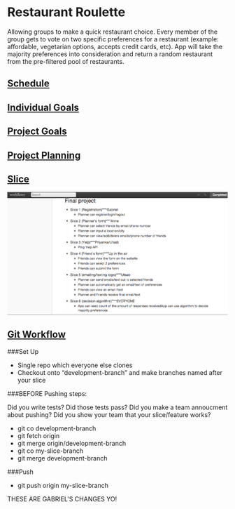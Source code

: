 # Restaurant Roulette
Allowing groups to make a quick restaurant choice. Every member of the group gets to vote on two specific preferences for a restaurant (example: affordable, vegetarian options, accepts credit cards, etc). App will take the majority preferences into consideration and return a random restaurant from the pre-filtered pool of restaurants.

## [Schedule](./project_guide/schedule.md)

## [Individual Goals](./project_guide/individual_goals.md)

## [Project Goals](./project_guide/project_mvp_nth.md)

## [Project Planning](./project_guide/planning.md)

## [Slice](https://workflowy.com/s/rtvlppbKxh)
![Slice](./project_guide/imgs/slice_assignment.png)

## [Git Workflow](https://gist.github.com/mikelikesbikes/ccbf4c7fd90e647138c6)
###Set Up

<ul>
  <li>Single repo which everyone else clones</li>
  <li>Checkout onto “development-branch” and make branches named after your slice</li>
</ul>

###BEFORE Pushing steps:
<p>
Did you write tests? Did those tests pass? Did you make a team annoucment about pushing? Did you show your team that your slice/feature works?
</p>
<ul>
  <li>git co development-branch</li>
  <li>git fetch origin</li>
  <li>git merge origin/development-branch</li>
  <li>git co my-slice-branch</li>
  <li>git merge development-branch</li>
</ul>

###Push
<ul>
  <li>git push origin my-slice-branch</li>
</ul>



THESE ARE GABRIEL'S CHANGES YO!
